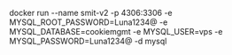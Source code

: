 docker run --name smit-v2 -p 4306:3306 -e MYSQL_ROOT_PASSWORD=Luna1234@ -e MYSQL_DATABASE=cookiemgmt -e MYSQL_USER=vps -e MYSQL_PASSWORD=Luna1234@ -d mysql 